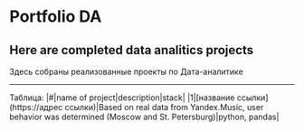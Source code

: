 # Portfolio DA
## Here are completed data analitics projects 

Здесь собраны реализованные проекты по Дата-аналитике
___

Таблица:
|#|name of project|description|stack|
|1|[название ссылки](https://адрес ссылки)|Based on real data from Yandex.Music, user behavior was determined (Moscow and St. Petersburg)|python, pandas|
